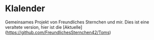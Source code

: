 # Klalender
Gemeinsames Projekt von Freundliches Sternchen und mir.
Dies ist eine veraltete version, hier ist die [Aktuelle] (https://github.com/FreundlichesSternchen42/Toms)
